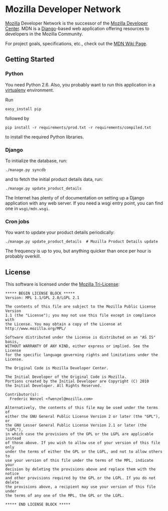 Mozilla Developer Network
=========================

[Mozilla][Mozilla] Developer Network is the successor of the
[Mozilla Developer Center][MDC]. MDN is a [Django][Django]-based web
application offering resources to developers in the Mozilla Community.

For project goals, specifications, etc., check out the
[MDN Wiki Page][wikimo].

[Mozilla]: http://www.mozilla.org
[MDC]: http://developer.mozilla.org
[Django]: http://www.djangoproject.com/
[wikimo]: https://wiki.mozilla.org/MDN

Getting Started
---------------
### Python
You need Python 2.6. Also, you probably want to run this application in a
[virtualenv][virtualenv] environment.

Run

    easy_install pip

followed by

    pip install -r requirements/prod.txt -r requirements/compiled.txt

to install the required Python libraries.

[virtualenv]: http://pypi.python.org/pypi/virtualenv

### Django
To initialize the database, run:

    ./manage.py syncdb

and to fetch the initial product details data, run:

    ./manage.py update_product_details

The Internet has plenty of of documentation on setting up a Django application
with any web server. If you need a wsgi entry point, you can find one in
``wsgi/mdn.wsgi``.

[Haystack]: http://haystacksearch.org/

### Cron jobs
You want to update your product details periodically:

    ./manage.py update_product_details  # Mozilla Product Details update

The frequency is up to you, but anything quicker than once per hour is probably overkill.

License
-------
This software is licensed under the [Mozilla Tri-License][MPL]:

    ***** BEGIN LICENSE BLOCK *****
    Version: MPL 1.1/GPL 2.0/LGPL 2.1

    The contents of this file are subject to the Mozilla Public License Version
    1.1 (the "License"); you may not use this file except in compliance with
    the License. You may obtain a copy of the License at
    http://www.mozilla.org/MPL/

    Software distributed under the License is distributed on an "AS IS" basis,
    WITHOUT WARRANTY OF ANY KIND, either express or implied. See the License
    for the specific language governing rights and limitations under the
    License.

    The Original Code is Mozilla Developer Center.

    The Initial Developer of the Original Code is Mozilla.
    Portions created by the Initial Developer are Copyright (C) 2010
    the Initial Developer. All Rights Reserved.

    Contributor(s):
      Frederic Wenzel <fwenzel@mozilla.com>

    Alternatively, the contents of this file may be used under the terms of
    either the GNU General Public License Version 2 or later (the "GPL"), or
    the GNU Lesser General Public License Version 2.1 or later (the "LGPL"),
    in which case the provisions of the GPL or the LGPL are applicable instead
    of those above. If you wish to allow use of your version of this file only
    under the terms of either the GPL or the LGPL, and not to allow others to
    use your version of this file under the terms of the MPL, indicate your
    decision by deleting the provisions above and replace them with the notice
    and other provisions required by the GPL or the LGPL. If you do not delete
    the provisions above, a recipient may use your version of this file under
    the terms of any one of the MPL, the GPL or the LGPL.

    ***** END LICENSE BLOCK *****

[MPL]: http://www.mozilla.org/MPL/

